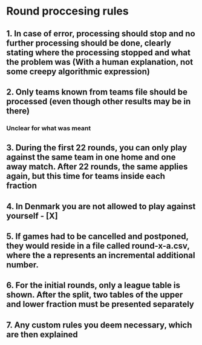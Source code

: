 # Round proccesing rules

## 1. In case of error, processing should stop and no further processing should be done, clearly stating where the processing stopped and what the problem was (With a human explanation, not some creepy algorithmic expression)

## 2. Only teams known from teams file should be processed (even though other results may be in there)
### Unclear for what was meant

## 3. During the first 22 rounds, you can only play against the same team in one home and one away match. After 22 rounds, the same applies again, but this time for teams inside each fraction
    
## 4. In Denmark you are not allowed to play against yourself - [X]

## 5. If games had to be cancelled and postponed, they would reside in a file called round-x-a.csv, where the a represents an incremental additional number.

## 6. For the initial rounds, only a league table is shown. After the split, two tables of the upper and lower fraction must be presented separately

## 7. Any custom rules you deem necessary, which are then explained
